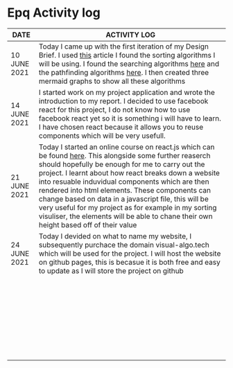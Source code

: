 # Epq Activity log

| **DATE**     | **ACTIVITY LOG**                                                                                                                                                                                                                                                                                                                                                                                                                                                                                                                                                                   |
| ------------ | ---------------------------------------------------------------------------------------------------------------------------------------------------------------------------------------------------------------------------------------------------------------------------------------------------------------------------------------------------------------------------------------------------------------------------------------------------------------------------------------------------------------------------------------------------------------------------------- |
| 10 JUNE 2021 | Today I came up with the first iteration of my Design Brief. I used [this](https://www.freecodecamp.org/news/sorting-algorithms-explained-with-examples-in-python-java-and-c/) article I found the sorting algorithms I will be using. I found the searching algorithms [here](https://www.geeksforgeeks.org/searching-algorithms/) and the pathfinding algorithms [here](https://www.geeksforgeeks.org/fundamentals-of-algorithms/?ref=shm). I then created three mermaid graphs to show all these algorithms                                                                     |
| 14 JUNE 2021 | I started work on my project application and wrote the introduction to my report. I decided to use facebook react for this project, I do not know how to use facebook react yet so it is something i will have to learn. I have chosen react because it allows you to reuse components which will be very usefull.                                                                                                                                                                                                                                                                 |
| 21 JUNE 2021 | Today I started an online course on react.js which can be found [here](https://teamtreehouse.com/tracks/learn-react). This alongside some further reaserch should hopefully be enough for me to carry out the project. I learnt about how react breaks down a website into resuable induvidual components which are then rendered into html elements. These components can change based on data in a javascript file, this will be very useful for my project as for example in my sorting visuliser, the elements will be able to chane their own height based off of their value |
| 24 JUNE 2021 | Today I devided on what to name my website, I subsequently purchace the domain visual-algo.tech which will be used for the project. I will host the website on github pages, this is becasue it is both free and easy to update as I will store the project on github                                                                                                                                                                                                                                                                                                              |
|              |                                                                                                                                                                                                                                                                                                                                                                                                                                                                                                                                                                                    |
|              |                                                                                                                                                                                                                                                                                                                                                                                                                                                                                                                                                                                    |
|              |                                                                                                                                                                                                                                                                                                                                                                                                                                                                                                                                                                                    |
|              |                                                                                                                                                                                                                                                                                                                                                                                                                                                                                                                                                                                    |
|              |                                                                                                                                                                                                                                                                                                                                                                                                                                                                                                                                                                                    |
|              |                                                                                                                                                                                                                                                                                                                                                                                                                                                                                                                                                                                    |
|              |                                                                                                                                                                                                                                                                                                                                                                                                                                                                                                                                                                                    |
|              |                                                                                                                                                                                                                                                                                                                                                                                                                                                                                                                                                                                    |
|              |                                                                                                                                                                                                                                                                                                                                                                                                                                                                                                                                                                                    |
|              |                                                                                                                                                                                                                                                                                                                                                                                                                                                                                                                                                                                    |
|              |                                                                                                                                                                                                                                                                                                                                                                                                                                                                                                                                                                                    |
|              |                                                                                                                                                                                                                                                                                                                                                                                                                                                                                                                                                                                    |
|              |                                                                                                                                                                                                                                                                                                                                                                                                                                                                                                                                                                                    |
|              |                                                                                                                                                                                                                                                                                                                                                                                                                                                                                                                                                                                    |
|              |                                                                                                                                                                                                                                                                                                                                                                                                                                                                                                                                                                                    |
|              |                                                                                                                                                                                                                                                                                                                                                                                                                                                                                                                                                                                    |
|              |                                                                                                                                                                                                                                                                                                                                                                                                                                                                                                                                                                                    |
|              |                                                                                                                                                                                                                                                                                                                                                                                                                                                                                                                                                                                    |
|              |                                                                                                                                                                                                                                                                                                                                                                                                                                                                                                                                                                                    |
|              |                                                                                                                                                                                                                                                                                                                                                                                                                                                                                                                                                                                    |
|              |                                                                                                                                                                                                                                                                                                                                                                                                                                                                                                                                                                                    |
|              |                                                                                                                                                                                                                                                                                                                                                                                                                                                                                                                                                                                    |
|              |                                                                                                                                                                                                                                                                                                                                                                                                                                                                                                                                                                                    |
|              |                                                                                                                                                                                                                                                                                                                                                                                                                                                                                                                                                                                    |
|              |                                                                                                                                                                                                                                                                                                                                                                                                                                                                                                                                                                                    |
|              |                                                                                                                                                                                                                                                                                                                                                                                                                                                                                                                                                                                    |
|              |                                                                                                                                                                                                                                                                                                                                                                                                                                                                                                                                                                                    |
|              |                                                                                                                                                                                                                                                                                                                                                                                                                                                                                                                                                                                    |
|              |                                                                                                                                                                                                                                                                                                                                                                                                                                                                                                                                                                                    |
|              |                                                                                                                                                                                                                                                                                                                                                                                                                                                                                                                                                                                    |
|              |                                                                                                                                                                                                                                                                                                                                                                                                                                                                                                                                                                                    |
|              |                                                                                                                                                                                                                                                                                                                                                                                                                                                                                                                                                                                    |
